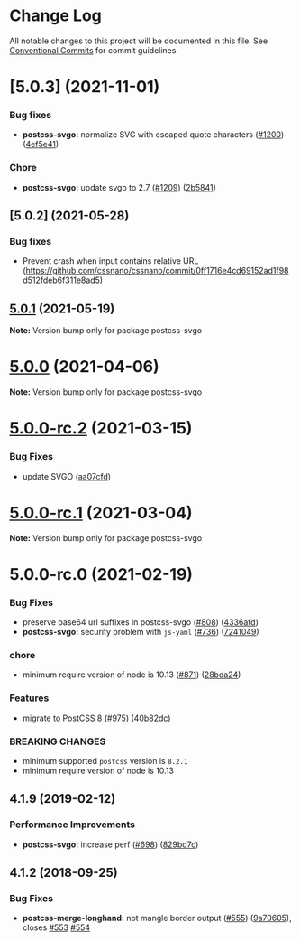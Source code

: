 # Change Log

All notable changes to this project will be documented in this file.
See [Conventional Commits](https://conventionalcommits.org) for commit guidelines.

# [5.0.3] (2021-11-01)

### Bug fixes

- **postcss-svgo:** normalize SVG with escaped quote characters ([#1200](https://github.com/cssnano/cssnano/pull/1200)) ([4ef5e41](https://github.com/cssnano/cssnano/commit/4ef5e41a6c61a23094001da82a76321ca746b22f))

### Chore

- **postcss-svgo:** update svgo to 2.7 ([#1209](https://github.com/cssnano/cssnano/pull/1209))
  ([2b5841](https://github.com/cssnano/cssnano/commit/2b5841e06808f9c04e03c07b5da0f5a36de88cd3))

## [5.0.2] (2021-05-28)

### Bug fixes

- Prevent crash when input contains relative URL (https://github.com/cssnano/cssnano/commit/0ff1716e4cd69152ad1f98d512fdeb6f311e8ad5)

## [5.0.1](https://github.com/cssnano/cssnano/compare/postcss-svgo@5.0.0...postcss-svgo@5.0.1) (2021-05-19)

**Note:** Version bump only for package postcss-svgo

# [5.0.0](https://github.com/cssnano/cssnano/compare/postcss-svgo@5.0.0-rc.2...postcss-svgo@5.0.0) (2021-04-06)

**Note:** Version bump only for package postcss-svgo

# [5.0.0-rc.2](https://github.com/cssnano/cssnano/compare/postcss-svgo@5.0.0-rc.1...postcss-svgo@5.0.0-rc.2) (2021-03-15)

### Bug Fixes

- update SVGO ([aa07cfd](https://github.com/cssnano/cssnano/commit/aa07cfd62c82ed4b1e87219eea8d0ed99635e4ca))

# [5.0.0-rc.1](https://github.com/cssnano/cssnano/compare/postcss-svgo@5.0.0-rc.0...postcss-svgo@5.0.0-rc.1) (2021-03-04)

**Note:** Version bump only for package postcss-svgo

# 5.0.0-rc.0 (2021-02-19)

### Bug Fixes

- preserve base64 url suffixes in postcss-svgo ([#808](https://github.com/cssnano/cssnano/issues/808)) ([4336afd](https://github.com/cssnano/cssnano/commit/4336afdfc602004bb8b74ed19c0846914d87493d))
- **postcss-svgo:** security problem with `js-yaml` ([#736](https://github.com/cssnano/cssnano/issues/736)) ([7241049](https://github.com/cssnano/cssnano/commit/724104992e22d1b51e65383a9c6fbeb89a6a73f0))

### chore

- minimum require version of node is 10.13 ([#871](https://github.com/cssnano/cssnano/issues/871)) ([28bda24](https://github.com/cssnano/cssnano/commit/28bda243e32ce3ba89b3c358a5f78727b3732f11))

### Features

- migrate to PostCSS 8 ([#975](https://github.com/cssnano/cssnano/issues/975)) ([40b82dc](https://github.com/cssnano/cssnano/commit/40b82dca7f53ac02cd4fe62846dec79b898ccb49))

### BREAKING CHANGES

- minimum supported `postcss` version is `8.2.1`
- minimum require version of node is 10.13

## 4.1.9 (2019-02-12)

### Performance Improvements

- **postcss-svgo:** increase perf ([#698](https://github.com/cssnano/cssnano/issues/698)) ([829bd7c](https://github.com/cssnano/cssnano/commit/829bd7c2fa4a3505c74fe500b08d66f66178788b))

## 4.1.2 (2018-09-25)

### Bug Fixes

- **postcss-merge-longhand:** not mangle border output ([#555](https://github.com/cssnano/cssnano/issues/555)) ([9a70605](https://github.com/cssnano/cssnano/commit/9a706050b621e7795a9bf74eb7110b5c81804ffe)), closes [#553](https://github.com/cssnano/cssnano/issues/553) [#554](https://github.com/cssnano/cssnano/issues/554)
